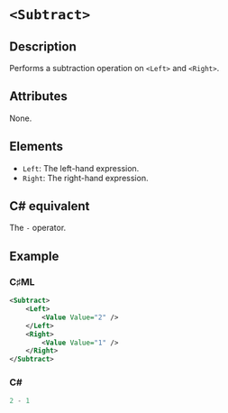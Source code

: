 # `<Subtract>`

## Description

Performs a subtraction operation on `<Left>` and `<Right>`.

## Attributes

None.

## Elements

- `Left`: The left-hand expression.
- `Right`: The right-hand expression.

## C# equivalent

The `-` operator.

## Example

### C♯ML

```xml
<Subtract>
    <Left>
        <Value Value="2" />
    </Left>
    <Right>
        <Value Value="1" />
    </Right>
</Subtract>
```

### C#

```csharp
2 - 1
```
